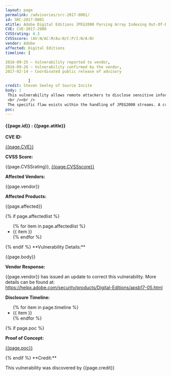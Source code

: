 ```yaml
---
layout: page
permalink: /advisories/src-2017-0001/
id: SRC-2017-0001
atitle: Adobe Digital Editions JPEG2000 Parsing Array Indexing Out-Of-Bounds Read Information Disclosure Vulnerability
CVE: CVE-2017-2980
CVSSrating: 4.3
CVSSscore: (AV:N/AC:M/Au:N/C:P/I:N/A:N)
vendor: Adobe
affected: Digital Editions
timeline: [

2016-09-25 – Vulnerability reported to vendor,
2016-09-26 – Vulnerability confirmed by the vendor,
2017-02-14 – Coordinated public release of advisory

          ]
credit: Steven Seeley of Source Incite
body: |
 This vulnerability allows remote attackers to disclose sensitive information on vulnerable installations of Adobe Digital Editions. User interaction is required to exploit this vulnerability in that the target must visit a malicious page or open a malicious file.
 <br /><br />
 The specific flaw exists within the handling of JPEG2000 streams. A crafted JPEG2000 stream can force a read past the end of an array. An attacker can leverage this in conjunction with other vulnerabilities to execute arbitrary code in the context of the current process.
poc:
---
```


<h4><b>{{page.id}} : {{page.atitle}}</b></h4>

**CVE ID:**
<p class="cn"><a href="https://web.nvd.nist.gov/view/vuln/detail?vulnId={{page.CVE}}">{{page.CVE}}</a></p>

**CVSS Score:**
<p class="cn">{{page.CVSSrating}}, <a href="https://nvd.nist.gov/cvss/v2-calculator?vector={{page.CVSSscore}}">{{page.CVSSscore}}</a></p>

**Affected Vendors:**
<p class="cn">{{page.vendor}}</p>

**Affected Products:**
<p class="cn">{{page.affected}}</p>
{% if page.affectedlist %}
<ul class="cn">
{% for item in page.affectedlist %}
  <li>{{ item }}</li>
{% endfor %}
</ul>
{% endif %}
**Vulnerability Details:**
<p class="cn">{{page.body}}</p>

**Vendor Response:**
<p class="cn">{{page.vendor}} has issued an update to correct this vulnerability. More details can be found at: <br /><a href="https://helpx.adobe.com/security/products/Digital-Editions/apsb17-05.html">https://helpx.adobe.com/security/products/Digital-Editions/apsb17-05.html</a></p>

**Disclosure Timeline:**
<ul class="cn">
{% for item in page.timeline %}
  <li>{{ item }}</li>
{% endfor %}
</ul>
{% if page.poc %}

**Proof of Concept:**
<p class="cn"><a href="{{page.poc}}">{{page.poc}}</a></p>
{% endif %}
**Credit:**
<p class="cn">This vulnerability was discovered by {{page.credit}}</p>
